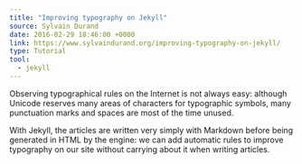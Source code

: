 ```yaml
---
title: "Improving typography on Jekyll"
source: Sylvain Durand
date: 2016-02-29 18:46:00 +0000
link: https://www.sylvaindurand.org/improving-typography-on-jekyll/
type: Tutorial
tool:
  - jekyll
---
```

Observing typographical rules on the Internet is not always easy: although Unicode reserves many areas of characters for typographic symbols, many punctuation marks and spaces are most of the time unused.

With Jekyll, the articles are written very simply with Markdown before being generated in HTML by the engine: we can add automatic rules to improve typography on our site without carrying about it when writing articles.





